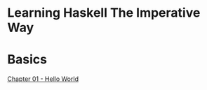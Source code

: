 # Learning Haskell The Imperative Way

# Basics

[Chapter 01 - Hello World](chapter_01_hello_world.md)
